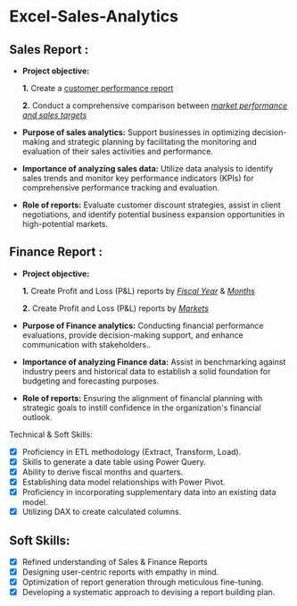 # Excel-Sales-Analytics

## Sales Report :

- **Project objective:** 

    **1.** Create a [customer performance report](https://github.com/Abhina056/Excel-Sales-Analytics/blob/main/Customer%20Performance%20Report.pdf)

    **2.** Conduct a comprehensive comparison between _[market performance and sales targets]( https://github.com/Abhina056/Excel-Sales-Analytics/blob/main/Market%20Performance%20vs%20Target%20Report.pdf)_

- **Purpose of sales analytics:** Support businesses in optimizing decision-making and strategic planning by facilitating the monitoring and evaluation of their sales activities and performance.

- **Importance of analyzing sales data:** Utilize data analysis to identify sales trends and monitor key performance indicators (KPIs) for comprehensive performance tracking and evaluation.

- **Role of reports:** Evaluate customer discount strategies, assist in client negotiations, and identify potential business expansion opportunities in high-potential markets.


## Finance Report :

- **Project objective:** 

    **1.** Create Profit and Loss (P&L) reports by _[Fiscal Year]( https://github.com/Abhina056/Excel-Sales-Analytics/blob/main/P%26L%20Statement%20by%20Fiscal%20Year.pdf)_ & _[Months]( https://github.com/Abhina056/Excel-Sales-Analytics/blob/main/P%26L%20Statement%20by%20Months.pdf)_ 

   **2.** Create Profit and Loss (P&L) reports by _[Markets]( https://github.com/Abhina056/Excel-Sales-Analytics/blob/main/P%26L%20Statement%20by%20Markets.pdf)_

- **Purpose of Finance analytics:** Conducting financial performance evaluations, provide decision-making support, and enhance communication with stakeholders..

- **Importance of analyzing Finance data:** Assist in benchmarking against industry peers and historical data to establish a solid foundation for budgeting and forecasting purposes.

- **Role of reports:** Ensuring the alignment of financial planning with strategic goals to instill confidence in the organization's financial outlook.


Technical & Soft Skills:
- [x]	Proficiency in ETL methodology (Extract, Transform, Load).
- [x]	Skills to generate a date table using Power Query.
- [x]	Ability to derive fiscal months and quarters.
- [x]	Establishing data model relationships with Power Pivot.
- [x]	Proficiency in incorporating supplementary data into an existing data model.
- [x]	Utilizing DAX to create calculated columns.

## Soft Skills:
- [x]	Refined understanding of Sales & Finance Reports
- [x]	Designing user-centric reports with empathy in mind.
- [x]	Optimization of report generation through meticulous fine-tuning.
- [x]	Developing a systematic approach to devising a report building plan.
